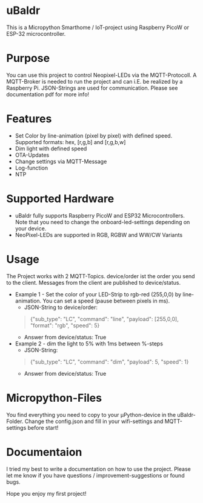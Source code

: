 # uBaldr
This is a Micropython Smarthome / IoT-project using Raspberry PicoW or ESP-32 microcontroller.

# Purpose
You can use this project to control Neopixel-LEDs via the MQTT-Protocoll. A MQTT-Broker is needed to run the project and can i.E. be realized by a Raspberry Pi.
JSON-Strings are used for communication. Please see documentation pdf for more info!

# Features
- Set Color by line-animation (pixel by pixel) with defined speed. Supported formats: hex, [r,g,b] and [r,g,b,w]
- Dim light with defined speed
- OTA-Updates
- Change settings via MQTT-Message
- Log-function
- NTP

# Supported Hardware
- uBaldr fully supports Raspberry PicoW and ESP32 Microcontrollers. Note that you need to change the onboard-led-settings depending on your device.
- NeoPixel-LEDs are supported in RGB, RGBW and WW/CW Variants

# Usage
The Project works with 2 MQTT-Topics. device/order ist the order you send to the client. Messages from the client are published to device/status.
  - Example 1 - Set the color of your LED-Strip to rgb-red (255,0,0) by line-animation. You can set a speed (pause between pixels in ms).
    - JSON-String to device/order:
    > {"sub_type": "LC", "command": "line", "payload": [255,0,0], "format": "rgb", "speed": 5}
    - Answer from device/status: True
  - Example 2 - dim the light to 5% with 1ms between %-steps
    - JSON-String:
    > {"sub_type": "LC", "command": "dim", "payload": 5, "speed": 1}
    - Answer from device/status: True

# Micropython-Files
You find everything you need to copy to your µPython-device in the uBaldr-Folder.
Change the config.json and fill in your wifi-settings and MQTT-settings before start!

# Documentaion
I tried my best to write a documentation on how to use the project.
Please let me know if you have questions / improvement-suggestions or found bugs. 

Hope you enjoy my first project!
